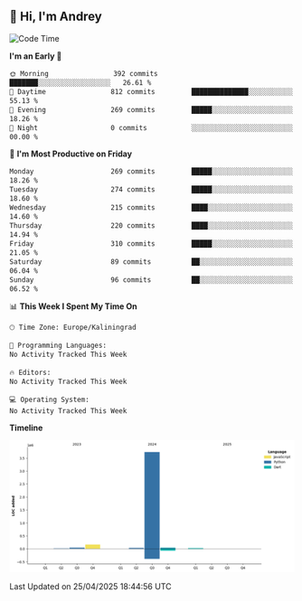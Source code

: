 ## 👋 Hi, I'm Andrey

<!--START_SECTION:waka-->
![Code Time](http://img.shields.io/badge/Code%20Time-874%20hrs%2010%20mins-blue)

**I'm an Early 🐤** 

```text
🌞 Morning                392 commits         ███████░░░░░░░░░░░░░░░░░░   26.61 % 
🌆 Daytime                812 commits         ██████████████░░░░░░░░░░░   55.13 % 
🌃 Evening                269 commits         █████░░░░░░░░░░░░░░░░░░░░   18.26 % 
🌙 Night                  0 commits           ░░░░░░░░░░░░░░░░░░░░░░░░░   00.00 % 
```
📅 **I'm Most Productive on Friday** 

```text
Monday                   269 commits         █████░░░░░░░░░░░░░░░░░░░░   18.26 % 
Tuesday                  274 commits         █████░░░░░░░░░░░░░░░░░░░░   18.60 % 
Wednesday                215 commits         ████░░░░░░░░░░░░░░░░░░░░░   14.60 % 
Thursday                 220 commits         ████░░░░░░░░░░░░░░░░░░░░░   14.94 % 
Friday                   310 commits         █████░░░░░░░░░░░░░░░░░░░░   21.05 % 
Saturday                 89 commits          ██░░░░░░░░░░░░░░░░░░░░░░░   06.04 % 
Sunday                   96 commits          ██░░░░░░░░░░░░░░░░░░░░░░░   06.52 % 
```


📊 **This Week I Spent My Time On** 

```text
🕑︎ Time Zone: Europe/Kaliningrad

💬 Programming Languages: 
No Activity Tracked This Week

🔥 Editors: 
No Activity Tracked This Week

💻 Operating System: 
No Activity Tracked This Week
```

**Timeline**

![Lines of Code chart](https://raw.githubusercontent.com/Mist3s/Mist3s/main/assets/bar_graph.png)


 Last Updated on 25/04/2025 18:44:56 UTC
<!--END_SECTION:waka-->

